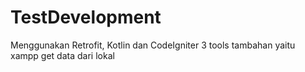 # TestDevelopment
Menggunakan Retrofit, Kotlin dan CodeIgniter 3
tools tambahan yaitu xampp
get data dari lokal
